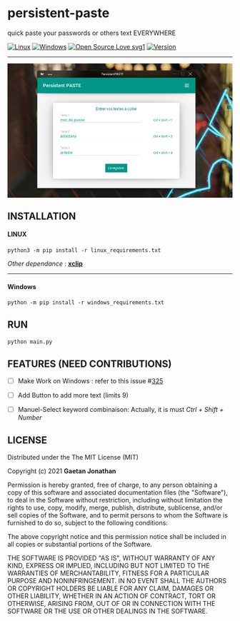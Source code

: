 # persistent-paste
quick paste your passwords or others text EVERYWHERE

[![Linux](https://img.shields.io/badge/Linux-yes-teal.svg)](#README)
[![Windows](https://img.shields.io/badge/Windows-yes-red.svg)](#README)
[![Open Source Love svg1](https://badges.frapsoft.com/os/v1/open-source.svg?v=103)](#README)
[![Version](https://img.shields.io/badge/Version-0.1-teal)](github.com/FoyerSociety/GestionFoyer/releases)


----------------------------------------------------

<img align="center" src="https://github.com/gaetan1903/persistent-paste/blob/main/preview/scr_1.png">

## INSTALLATION
 
 #### LINUX
 
    python3 -m pip install -r linux_requirements.txt

   *Other dependance* : __[xclip](https://github.com/astrand/xclip)__
    
------------------------------------------------

 #### Windows
 
    python -m pip install -r windows_requirements.txt


## RUN 

    python main.py


## FEATURES (NEED CONTRIBUTIONS)

- [ ] Make Work on Windows : refer to this issue #[325](https://github.com/moses-palmer/pynput/issues/325)
- [ ] Add Button to add more text (limits 9)
- [ ] Manuel-Select keyword combinaison: Actually, it is must *Ctrl + Shift + Number*


## LICENSE
Distributed under the The MIT License (MIT)

Copyright (c) 2021 __Gaetan Jonathan__

Permission is hereby granted, free of charge, to any person obtaining a copy of this software and associated documentation files (the "Software"), to deal in the Software without restriction, including without limitation the rights to use, copy, modify, merge, publish, distribute, sublicense, and/or sell copies of the Software, and to permit persons to whom the Software is furnished to do so, subject to the following conditions:

The above copyright notice and this permission notice shall be included in all copies or substantial portions of the Software.

THE SOFTWARE IS PROVIDED "AS IS", WITHOUT WARRANTY OF ANY KIND, EXPRESS OR IMPLIED, INCLUDING BUT NOT LIMITED TO THE WARRANTIES OF MERCHANTABILITY, FITNESS FOR A PARTICULAR PURPOSE AND NONINFRINGEMENT. IN NO EVENT SHALL THE AUTHORS OR COPYRIGHT HOLDERS BE LIABLE FOR ANY CLAIM, DAMAGES OR OTHER LIABILITY, WHETHER IN AN ACTION OF CONTRACT, TORT OR OTHERWISE, ARISING FROM, OUT OF OR IN CONNECTION WITH THE SOFTWARE OR THE USE OR OTHER DEALINGS IN THE SOFTWARE.

